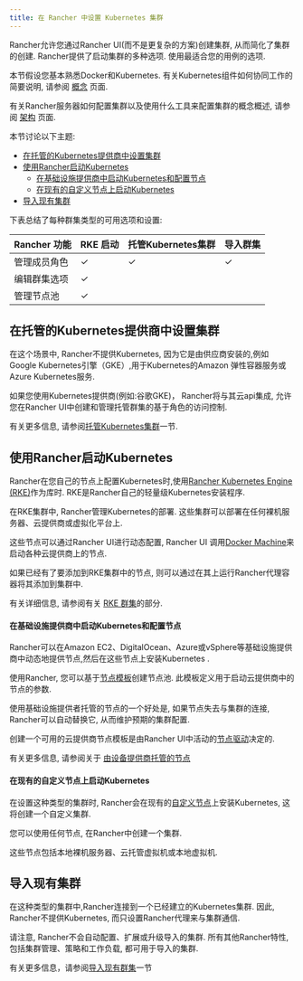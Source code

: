 ```yaml
---
title: 在 Rancher 中设置 Kubernetes 集群
---
```


Rancher允许您通过Rancher UI(而不是更复杂的方案)创建集群, 从而简化了集群的创建. Rancher提供了启动集群的多种选项. 使用最适合您的用例的选项.

本节假设您基本熟悉Docker和Kubernetes. 有关Kubernetes组件如何协同工作的简要说明, 请参阅 [概念](/docs/overview/concepts) 页面.

有关Rancher服务器如何配置集群以及使用什么工具来配置集群的概念概述, 请参阅 [架构](/docs/overview/architecture/) 页面.

本节讨论以下主题:

<!-- TOC -->

- [在托管的Kubernetes提供商中设置集群](#setting-up-clusters-in-a-hosted-kubernetes-cluster)
- [使用Rancher启动Kubernetes](#launching-kubernetes-with-rancher)
  - [在基础设施提供商中启动Kubernetes和配置节点](#launching-kubernetes-and-provisioning-nodes-in-an-infrastructure-provider)
  - [在现有的自定义节点上启动Kubernetes](#launching-kubernetes-on-existing-custom-nodes)
- [导入现有集群](#importing-existing-cluster)
  <!-- /TOC -->

下表总结了每种群集类型的可用选项和设置:

| Rancher 功能   | RKE 启动 | 托管Kubernetes集群| 导入群集 |
| -------------------- | ------------ | ------------------------- | ---------------- |
| 管理成员角色  | ✓            | ✓                         | ✓                |
| 编辑群集选项  | ✓            |                           |
| 管理节点池    | ✓            |                           |

## 在托管的Kubernetes提供商中设置集群

在这个场景中, Rancher不提供Kubernetes, 因为它是由供应商安装的,例如Google Kubernetes引擎（GKE）,用于Kubernetes的Amazon 弹性容器服务或Azure Kubernetes服务.

如果您使用Kubernetes提供商(例如:谷歌GKE)， Rancher将与其云api集成, 允许您在Rancher UI中创建和管理托管群集的基于角色的访问控制.

有关更多信息, 请参阅[托管Kubernetes集群](/docs/cluster-provisioning/hosted-kubernetes-clusters)一节.

## 使用Rancher启动Kubernetes

Rancher在您自己的节点上配置Kubernetes时,使用[Rancher Kubernetes Engine (RKE)]({{<baseurl>}}/rke/latest/en/)作为库时. RKE是Rancher自己的轻量级Kubernetes安装程序.

在RKE集群中, Rancher管理Kubernetes的部署. 这些集群可以部署在任何裸机服务器、云提供商或虚拟化平台上.

这些节点可以通过Rancher UI进行动态配置, Rancher UI 调用[Docker Machine](https://docs.docker.com/machine/)来启动各种云提供商上的节点.

如果已经有了要添加到RKE集群中的节点, 则可以通过在其上运行Rancher代理容器将其添加到集群中.

有关详细信息, 请参阅有关 [RKE 群集](/docs/cluster-provisioning/rke-clusters/)的部分.

#### 在基础设施提供商中启动Kubernetes和配置节点

Rancher可以在Amazon EC2、DigitalOcean、Azure或vSphere等基础设施提供商中动态地提供节点,然后在这些节点上安装Kubernetes .

使用Rancher, 您可以基于[节点模板](/docs/cluster-provisioning/rke-clusters/node-pools/#node-templates)创建节点池. 此模板定义用于启动云提供商中的节点的参数.

使用基础设施提供者托管的节点的一个好处是, 如果节点失去与集群的连接, Rancher可以自动替换它, 从而维护预期的集群配置.

创建一个可用的云提供商节点模板是由Rancher UI中活动的[节点驱动](/docs/cluster-provisioning/rke-clusters/node-pools/#node-drivers)决定的.

有关更多信息, 请参阅关于 [由设备提供商托管的节点](/docs/cluster-provisioning/rke-clusters/node-pools/)

#### 在现有的自定义节点上启动Kubernetes

在设置这种类型的集群时, Rancher会在现有的[自定义节点](/docs/cluster-provisioning/rke-clusters/custom-nodes/)上安装Kubernetes, 这将创建一个自定义集群.

您可以使用任何节点, 在Rancher中创建一个集群.

这些节点包括本地裸机服务器、云托管虚拟机或本地虚拟机.

## 导入现有集群

在这种类型的集群中,Rancher连接到一个已经建立的Kubernetes集群. 因此, Rancher不提供Kubernetes, 而只设置Rancher代理来与集群通信.

请注意, Rancher不会自动配置、扩展或升级导入的集群. 所有其他Rancher特性, 包括集群管理、策略和工作负载, 都可用于导入的集群.

有关更多信息，请参阅[导入现有群集](/docs/cluster-provisioning/imported-clusters/)一节
